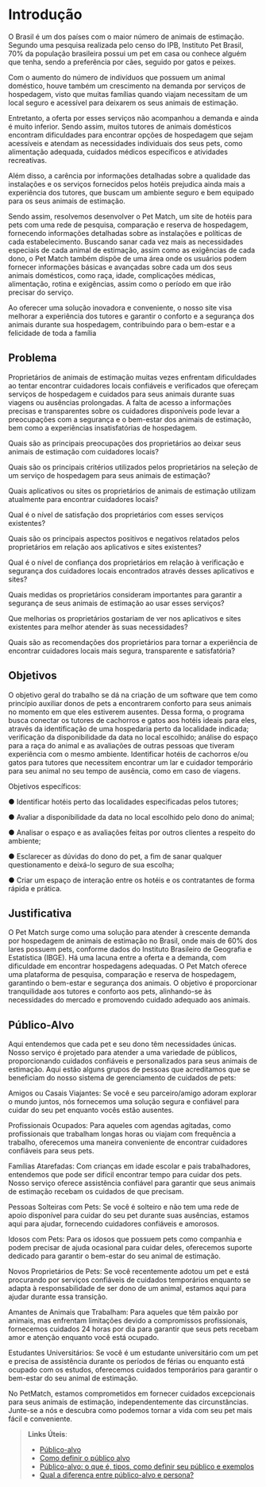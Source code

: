 # Introdução

O Brasil é um dos países com o maior número de animais de estimação. Segundo 
uma pesquisa realizada pelo censo do IPB, Instituto Pet Brasil, 70% da população 
brasileira possui um pet em casa ou conhece alguém que tenha, sendo a preferência 
por cães, seguido por gatos e peixes. 

Com o aumento do número de indivíduos que possuem um animal doméstico, houve 
também um crescimento na demanda por serviços de hospedagem, visto que muitas 
famílias quando viajam necessitam de um local seguro e acessível para deixarem os 
seus animais de estimação.

Entretanto, a oferta por esses serviços não acompanhou a demanda e ainda é muito 
inferior. Sendo assim, muitos tutores de animais domésticos encontram dificuldades 
para encontrar opções de hospedagem que sejam acessíveis e atendam as 
necessidades individuais dos seus pets, como alimentação adequada, cuidados 
médicos específicos e atividades recreativas. 

Além disso, a carência por informações detalhadas sobre a qualidade das instalações 
e os serviços fornecidos pelos hotéis prejudica ainda mais a experiência dos tutores, 
que buscam um ambiente seguro e bem equipado para os seus animais de 
estimação. 

Sendo assim, resolvemos desenvolver o Pet Match, um site de hotéis para pets com 
uma rede de pesquisa, comparação e reserva de hospedagem, fornecendo 
informações detalhadas sobre as instalações e políticas de cada estabelecimento.
Buscando sanar cada vez mais as necessidades especiais de cada animal de 
estimação, assim como as exigências de cada dono, o Pet Match também dispõe de 
uma área onde os usuários podem fornecer informações básicas e avançadas sobre 
cada um dos seus animais domésticos, como raça, idade, complicações médicas, 
alimentação, rotina e exigências, assim como o período em que irão precisar do 
serviço.

Ao oferecer uma solução inovadora e conveniente, o nosso site visa melhorar a 
experiência dos tutores e garantir o conforto e a segurança dos animais durante sua 
hospedagem, contribuindo para o bem-estar e a felicidade de toda a família

## Problema

Proprietários de animais de estimação muitas vezes enfrentam dificuldades ao tentar encontrar cuidadores locais confiáveis e verificados que ofereçam serviços de hospedagem e cuidados para seus animais durante suas viagens ou ausências prolongadas. 
A falta de acesso a informações precisas e transparentes sobre os cuidadores disponíveis pode levar a preocupações com a segurança e o bem-estar dos animais de estimação, bem como a experiências insatisfatórias de hospedagem.

Quais são as principais preocupações dos proprietários ao deixar seus animais de estimação com cuidadores locais?

Quais são os principais critérios utilizados pelos proprietários na seleção de um serviço de hospedagem para seus animais de estimação?

Quais aplicativos ou sites os proprietários de animais de estimação utilizam atualmente para encontrar cuidadores locais?

Qual é o nível de satisfação dos proprietários com esses serviços existentes?

Quais são os principais aspectos positivos e negativos relatados pelos proprietários em relação aos aplicativos e sites existentes?

Qual é o nível de confiança dos proprietários em relação à verificação e segurança dos cuidadores locais encontrados através desses aplicativos e sites?

Quais medidas os proprietários consideram importantes para garantir a segurança de seus animais de estimação ao usar esses serviços?

Que melhorias os proprietários gostariam de ver nos aplicativos e sites existentes para melhor atender às suas necessidades?

Quais são as recomendações dos proprietários para tornar a experiência de encontrar cuidadores locais mais segura, transparente e satisfatória?

## Objetivos

O objetivo geral do trabalho se dá na criação de um
software que tem como princípio auxiliar donos de pets a
encontrarem conforto para seus animais no momento em
que eles estiverem ausentes. Dessa forma, o programa
busca conectar os tutores de cachorros e gatos aos hotéis
ideais para eles, através da identificação de uma
hospedaria perto da localidade indicada; verificação da
disponibilidade da data no local escolhido; análise do
espaço para a raça do animal e as avaliações de outras
pessoas que tiveram experiência com o mesmo ambiente.
Identificar hotéis de cachorros e/ou gatos para tutores
que necessitem encontrar um lar e cuidador temporário
para seu animal no seu tempo de ausência, como em
caso de viagens.

Objetivos específicos:

● Identificar hotéis perto das localidades especificadas
pelos tutores;

● Avaliar a disponibilidade da data no local escolhido
pelo dono do animal;

● Analisar o espaço e as avaliações feitas por outros
clientes a respeito do ambiente;

● Esclarecer as dúvidas do dono do pet, a fim de sanar
qualquer questionamento e deixá-lo seguro de sua
escolha;

● Criar um espaço de interação entre os hotéis e os
contratantes de forma rápida e prática.

## Justificativa

O Pet Match surge como uma solução para atender à crescente demanda por hospedagem de animais de estimação no Brasil, onde mais de 60% dos lares possuem pets, conforme dados do Instituto Brasileiro de Geografia e Estatística (IBGE). Há uma lacuna entre a oferta e a demanda, com dificuldade em encontrar hospedagens adequadas. O Pet Match oferece uma plataforma de pesquisa, comparação e reserva de hospedagem, garantindo o bem-estar e segurança dos animais. O objetivo é proporcionar tranquilidade aos tutores e conforto aos pets, alinhando-se às necessidades do mercado e promovendo cuidado adequado aos animais.

## Público-Alvo
    
Aqui entendemos que cada pet e seu dono têm necessidades únicas. Nosso serviço é projetado para atender a uma variedade de públicos, proporcionando cuidados confiáveis e personalizados para seus animais de estimação. Aqui estão alguns grupos de pessoas que acreditamos que se beneficiam do nosso sistema de gerenciamento de cuidados de pets:

Amigos ou Casais Viajantes: Se você e seu parceiro/amigo adoram explorar o mundo juntos, nós fornecemos uma solução segura e confiável para cuidar do seu pet enquanto vocês estão ausentes.

Profissionais Ocupados: Para aqueles com agendas agitadas, como profissionais que trabalham longas horas ou viajam com frequência a trabalho, oferecemos uma maneira conveniente de encontrar cuidadores confiáveis para seus pets.

Famílias Atarefadas: Com crianças em idade escolar e pais trabalhadores, entendemos que pode ser difícil encontrar tempo para cuidar dos pets. Nosso serviço oferece assistência confiável para garantir que seus animais de estimação recebam os cuidados de que precisam.

Pessoas Solteiras com Pets: Se você é solteiro e não tem uma rede de apoio disponível para cuidar do seu pet durante suas ausências, estamos aqui para ajudar, fornecendo cuidadores confiáveis e amorosos.

Idosos com Pets: Para os idosos que possuem pets como companhia e podem precisar de ajuda ocasional para cuidar deles, oferecemos suporte dedicado para garantir o bem-estar do seu animal de estimação.

Novos Proprietários de Pets: Se você recentemente adotou um pet e está procurando por serviços confiáveis de cuidados temporários enquanto se adapta à responsabilidade de ser dono de um animal, estamos aqui para ajudar durante essa transição.

Amantes de Animais que Trabalham: Para aqueles que têm paixão por animais, mas enfrentam limitações devido a compromissos profissionais, fornecemos cuidados 24 horas por dia para garantir que seus pets recebam amor e atenção enquanto você está ocupado.

Estudantes Universitários: Se você é um estudante universitário com um pet e precisa de assistência durante os períodos de férias ou enquanto está ocupado com os estudos, oferecemos cuidados temporários para garantir o bem-estar do seu animal de estimação.

No PetMatch, estamos comprometidos em fornecer cuidados excepcionais para seus animais de estimação, independentemente das circunstâncias. Junte-se a nós e descubra como podemos tornar a vida com seu pet mais fácil e conveniente.

> **Links Úteis**:
> - [Público-alvo](https://blog.hotmart.com/pt-br/publico-alvo/)
> - [Como definir o público alvo](https://exame.com/pme/5-dicas-essenciais-para-definir-o-publico-alvo-do-seu-negocio/)
> - [Público-alvo: o que é, tipos, como definir seu público e exemplos](https://klickpages.com.br/blog/publico-alvo-o-que-e/)
> - [Qual a diferença entre público-alvo e persona?](https://rockcontent.com/blog/diferenca-publico-alvo-e-persona/)
